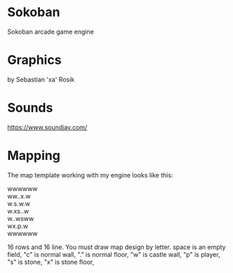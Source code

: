 # Sokoban
Sokoban arcade game engine
# Graphics
by Sebastian 'xa' Rosik
# Sounds
https://www.soundjay.com/

# Mapping
The map template working with my engine looks like this:
                
                
                
   wwwwww       
  ww..x.w       
  w.s.w.w       
  w.xs..w       
  w..wsww       
  wx.p.w        
  wwwwww        
                
                
                
                
                
                
                
16 rows and 16 line.
You must draw map design by letter.
space is an empty field,
"c" is normal wall,
"." is normal floor,
"w" is castle wall,
"p" is player,
"s" is stone,
"x" is stone floor,
